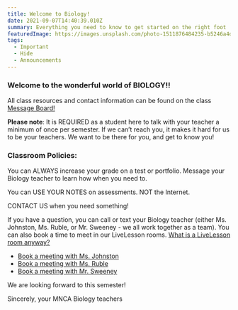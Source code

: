 ```yaml
---
title: Welcome to Biology!
date: 2021-09-07T14:40:39.010Z
summary: Everything you need to know to get started on the right foot
featuredImage: https://images.unsplash.com/photo-1511876484235-b5246a4d6dd5?ixlib=rb-1.2.1&auto=format&fit=crop&w=648&q=80
tags:
  - Important
  - Hide
  - Announcements
---
```

### Welcome to the wonderful world of BIOLOGY!!

All class resources and contact information can be found on the class [Message Board!](https://mnca-biology-message-board.netlify.app/)

**Please note**: It is REQUIRED as a student here to talk with your teacher a minimum of once per semester. If we can’t reach you, it makes it hard for us to be your teachers. We want to be there for you, and get to know you! 

### Classroom Policies:

You can ALWAYS increase your grade on a test or portfolio.  Message your Biology teacher to learn how when you need to. 

You can USE YOUR NOTES on assessments.  NOT the Internet. 

CONTACT US when you need something! 

If you have a question, you can call or text your Biology teacher (either Ms. Johnston, Ms. Ruble, or Mr. Sweeney - we all work together as a team). You can also book a time to meet in our LiveLesson rooms. [What is a LiveLesson room anyway?](/posts/what's-a-livelesson-room)

* [Book a meeting with Ms. Johnston](https://emily-johnston.youcanbook.me)
* [Book a meeting with Ms. Ruble](http://larublemnca.youcanbook.me)
* [Book a meeting with Mr. Sweeney](https://jasweeney.youcanbook.me)

We are looking forward to this semester!

Sincerely, your MNCA Biology teachers